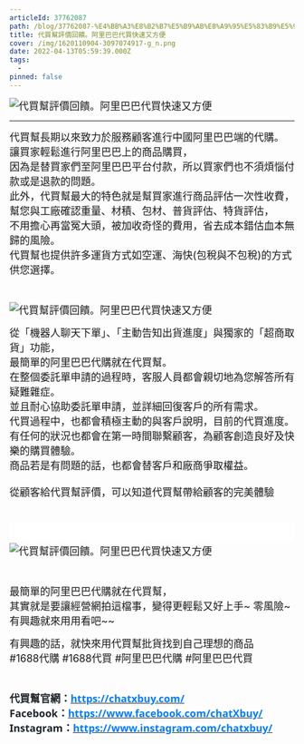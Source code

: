 ```yaml
---
articleId: 37762087
path: /blog/37762087-%E4%BB%A3%E8%B2%B7%E5%B9%AB%E8%A9%95%E5%83%B9%E5%9B%9E%E9%A5%8B%E3%80%82%E9%98%BF%E9%87%8C%E5%B7%B4%E5%B7%B4%E4%BB%A3%E8%B2%B7%E5%BF%AB%E9%80%9F%E5%8F%88%E6%96%B9%E4%BE%BF
title: 代買幫評價回饋。阿里巴巴代買快速又方便
cover: /img/1620110904-3097074917-g_n.png
date: 2022-04-13T05:59:39.000Z
tags:
  - 
pinned: false
---
```

  <p><span style="font-size:18px"><img alt="代買幫評價回饋。阿里巴巴代買快速又方便" src="/img/1620110900-3812650758-g_n.png" title="代買幫評價回饋。阿里巴巴代買快速又方便"></span></p>

<hr>
<p><span style="font-size:18px">代買幫長期以來致力於服務顧客進行中國阿里巴巴端的代購。<br>
讓買家輕鬆進行阿里巴巴上的商品購買，<br>
因為是替買家們至阿里巴巴平台付款，所以買家們也不須煩惱付款或是退款的問題。<br>
此外，代買幫最大的特色就是幫買家進行商品評估一次性收費，<br>
幫您與工廠確認重量、材積、包材、普貨評估、特貨評估，<br>
不用擔心再當冤大頭，被加收奇怪的費用，省去成本錯估血本無歸的風險。<br>
代買幫也提供許多運貨方式如空運、海快(包稅與不包稅)的方式供您選擇。</span></p>

<p>&nbsp;</p>

<p><span style="font-size:18px"><img alt="代買幫評價回饋。阿里巴巴代買快速又方便" src="/img/1620110900-3812650758-g_n.png" title="代買幫評價回饋。阿里巴巴代買快速又方便"></span></p>

<p data-selectable-paragraph="" id="f9a5"><span style="font-size:18px">從「機器人聊天下單」、「主動告知出貨進度」與獨家的「超商取貨」功能，<br>
最簡單的阿里巴巴代購就在代買幫。<br>
在整個委託單申請的過程時，客服人員都會親切地為您解答所有疑難雜症。<br>
並且耐心協助委託單申請，並詳細回復客戶的所有需求。<br>
代買過程中，也都會積極主動的與客戶說明，目前的代買進度。<br>
有任何的狀況也都會在第一時間聯繫顧客，為顧客創造良好及快樂的購買體驗。<br>
商品若是有問題的話，也都會替客戶和廠商爭取權益。<br>
<br>
從顧客給代買幫評價，可以知道代買幫帶給顧客的完美體驗</span></p>

<p class="hb hc fr hd b he in hf hg hh io hi hj hk ip hl hm hn iq ho hp hq ir hr hs hu dh ea" data-selectable-paragraph="" style="box-sizing: inherit; margin: 2em 0px -0.46em; font-weight: 400; word-break: break-word; color: rgb(41, 41, 41); font-style: normal; line-height: 32px; letter-spacing: -0.003em; font-family: charter, Georgia, Cambria, &quot;Times New Roman&quot;, Times, serif; font-size: 21px; font-variant-ligatures: normal; font-variant-caps: normal; orphans: 2; text-align: start; text-indent: 0px; text-transform: none; white-space: normal; widows: 2; word-spacing: 0px; -webkit-text-stroke-width: 0px; background-color: rgb(255, 255, 255); text-decoration-thickness: initial; text-decoration-style: initial; text-decoration-color: initial;">&nbsp;</p>

<p><span style="font-size:18px"><img alt="代買幫評價回饋。阿里巴巴代買快速又方便" src="/img/1620110904-3097074917-g_n.png" title="代買幫評價回饋。阿里巴巴代買快速又方便"></span></p>

<p>&nbsp;</p>

<p data-selectable-paragraph="" id="cc54"><span style="font-size:18px">最簡單的阿里巴巴代購就在代買幫，<br>
其實就是要讓經營網拍這檔事，變得更輕鬆又好上手~ 零風險~ 有興趣就來用用看吧~~</span></p>

<p data-selectable-paragraph="" id="5eb2"><span style="font-size:18px">有興趣的話，就快來用代買幫批貨找到自己理想的商品<br>
#1688代購 #1688代買 #阿里巴巴代購 #阿里巴巴代買</span></p>

<p data-selectable-paragraph="">&nbsp;</p>

<p data-selectable-paragraph=""><span style="font-size:18px"><strong><span style="background:white"><span style="color:#212529"><span style="font-family:新細明體,serif">代買幫官網：</span></span></span></strong><strong><span style="background:white"><span style="color:#007BFF"><span style="font-family:segoe ui,sans-serif"><a data-href="https://chatxbuy.weebly.com/" href="https://chatxbuy.weebly.com/" style="box-sizing:border-box;font-variant-ligatures:normal;font-variant-caps:normal;orphans:2;widows:2;-webkit-text-stroke-width:0px;word-spacing:0px;"><span style="text-decoration:none; text-underline:none"><span style="color:#007BFF">https://chatxbuy.com/</span></span></a></span></span></span></strong><br>
<span style="color:#212529"><span style="font-family:segoe ui,sans-serif"><strong style="-webkit-text-stroke-width:0px; box-sizing:border-box; font-variant-caps:normal; font-variant-ligatures:normal; orphans:2; text-decoration-style:initial; text-decoration-thickness:initial; widows:2; word-spacing:0px"><span style="background:white"><span style="font-family:segoe ui,sans-serif">Facebook</span></span></strong></span></span><strong><span style="background:white"><span style="color:#212529"><span style="font-family:新細明體,serif">：</span></span></span></strong><a data-href="https://www.facebook.com/chatXbuy/" href="https://www.facebook.com/chatXbuy/" style="box-sizing:border-box;font-variant-ligatures:normal;font-variant-caps:normal;orphans:2;widows:2;-webkit-text-stroke-width:0px;word-spacing:0px;" target="_blank"><strong style="box-sizing:border-box"><span style="background:white; text-decoration:none; text-underline:none"><span style="color:#007BFF"><span style="font-family:segoe ui,sans-serif">https://www.facebook.com/chatXbuy/</span></span></span></strong></a><br style="box-sizing:border-box;font-variant-ligatures:normal;font-variant-caps:normal;orphans:2;widows:2;-webkit-text-stroke-width:0px;text-decoration-thickness:initial;text-decoration-style:initial;word-spacing:0px;">
<span style="color:#212529"><span style="font-family:segoe ui,sans-serif"><strong style="-webkit-text-stroke-width:0px; box-sizing:border-box; font-variant-caps:normal; font-variant-ligatures:normal; orphans:2; text-decoration-style:initial; text-decoration-thickness:initial; widows:2; word-spacing:0px"><span style="background:white"><span style="font-family:segoe ui,sans-serif">Instagram</span></span></strong></span></span><strong><span style="background:white"><span style="color:#212529"><span style="font-family:新細明體,serif">：</span></span></span></strong><a data-href="https://www.instagram.com/chatxbuy/" href="https://www.instagram.com/chatxbuy/" style="box-sizing:border-box;font-variant-ligatures:normal;font-variant-caps:normal;orphans:2;widows:2;-webkit-text-stroke-width:0px;word-spacing:0px;" target="_blank"><strong style="box-sizing:border-box"><span style="background:white; text-decoration:none; text-underline:none"><span style="color:#007BFF"><span style="font-family:segoe ui,sans-serif">https://www.instagram.com/chatxbuy/</span></span></span></strong></a></span></p>

  